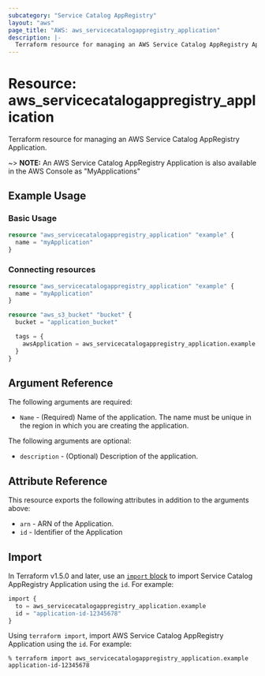 ```yaml
---
subcategory: "Service Catalog AppRegistry"
layout: "aws"
page_title: "AWS: aws_servicecatalogappregistry_application"
description: |-
  Terraform resource for managing an AWS Service Catalog AppRegistry Application.
---
```

# Resource: aws_servicecatalogappregistry_application

Terraform resource for managing an AWS Service Catalog AppRegistry Application.

~> **NOTE:** An AWS Service Catalog AppRegistry Application is also available in the AWS Console as "MyApplications"

## Example Usage

### Basic Usage

```terraform
resource "aws_servicecatalogappregistry_application" "example" {
  name = "myApplication"
}
```

### Connecting resources

```terraform
resource "aws_servicecatalogappregistry_application" "example" {
  name = "myApplication"
}

resource "aws_s3_bucket" "bucket" {
  bucket = "application_bucket"

  tags = {
    awsApplication = aws_servicecatalogappregistry_application.example.arn
  }
}

```

## Argument Reference

The following arguments are required:

* `Name` - (Required) Name of the application. The name must be unique in the region in which you are creating the application.

The following arguments are optional:

* `description` - (Optional) Description of the application.

## Attribute Reference

This resource exports the following attributes in addition to the arguments above:

* `arn` - ARN of the Application.
* `id` - Identifier of the Application

## Import

In Terraform v1.5.0 and later, use an [`import` block](https://developer.hashicorp.com/terraform/language/import) to import Service Catalog AppRegistry Application using the `id`. For example:

```terraform
import {
  to = aws_servicecatalogappregistry_application.example
  id = "application-id-12345678"
}
```

Using `terraform import`, import AWS Service Catalog AppRegistry Application using the `id`. For example:

```console
% terraform import aws_servicecatalogappregistry_application.example application-id-12345678
```
